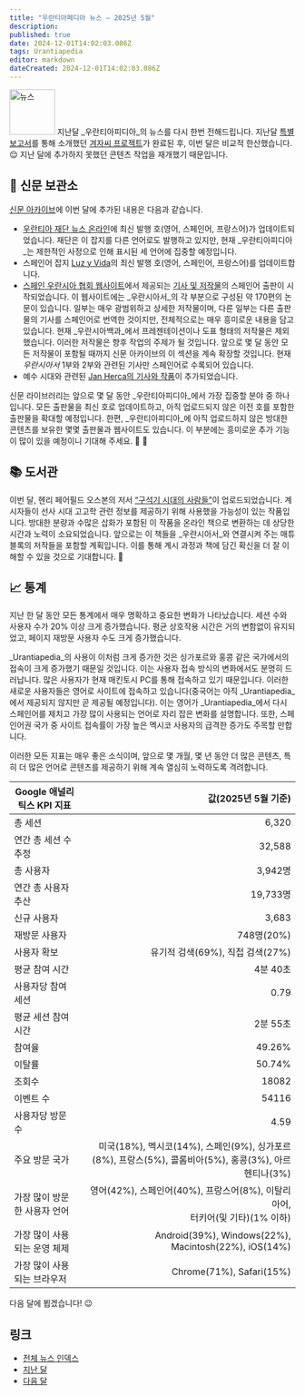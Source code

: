 ```yaml
---
title: "우란티아페디아 뉴스 — 2025년 5월"
description:
published: true
date: 2024-12-01T14:02:03.086Z
tags: Urantiapedia
editor: markdown
dateCreated: 2024-12-01T14:02:03.086Z
---
```


<img src="/_assets/svg/icon-news.svg" alt="뉴스" style="width: 80px;"> 지난달 _우란티아피디아_의 뉴스를 다시 한번 전해드립니다. 지난달 [특별 보고서](/en/news/2025/Special)를 통해 소개했던 [겨자씨 프로젝트](https://www.urantia.org/about-us/what-we-do/mustard-seed-grants-program)가 완료된 후, 이번 달은 비교적 한산했습니다. :relieved: 지난 달에 추가하지 못했던 콘텐츠 작업을 재개했기 때문입니다.

## :page_with_curl: 신문 보관소

[신문 아카이브](/en/article)에 이번 달에 추가된 내용은 다음과 같습니다.

- [우란티아 재단 뉴스 온라인](/en/index/articles_uf_news_online)에 최신 발행 호(영어, 스페인어, 프랑스어)가 업데이트되었습니다. 재단은 이 잡지를 다른 언어로도 발행하고 있지만, 현재 _우란티아피디아_는 제한적인 사정으로 인해 표시된 세 언어에 집중할 예정입니다.
- 스페인어 잡지 [Luz y Vida](/en/index/articles_luz_y_vida)의 최신 발행 호(영어, 스페인어, 프랑스어)를 업데이트합니다.
- [스페인 우란시아 협회 웹사이트](https://aue.urantia-association.org/)에서 제공되는 [기사 및 저작물](/en/index/articles_spain)의 스페인어 출판이 시작되었습니다. 이 웹사이트에는 _우란시아서_의 각 부분으로 구성된 약 170편의 논문이 있습니다. 일부는 매우 광범위하고 상세한 저작물이며, 다른 일부는 다른 출판물의 기사를 스페인어로 번역한 것이지만, 전체적으로는 매우 흥미로운 내용을 담고 있습니다. 현재 _우란시아백과_에서 프레젠테이션이나 도표 형태의 저작물은 제외했습니다. 이러한 저작물은 향후 작업의 주제가 될 것입니다. 앞으로 몇 달 동안 모든 저작물이 포함될 때까지 신문 아카이브의 이 섹션을 계속 확장할 것입니다. 현재 _우란시아서_ 1부와 2부와 관련된 기사만 스페인어로 수록되어 있습니다.
- 예수 시대와 관련된 [Jan Herca의 기사와 작품](/en/index/articles_jan_herca)이 추가되었습니다.

신문 라이브러리는 앞으로 몇 달 동안 _우란티아피디아_에서 가장 집중할 분야 중 하나입니다. 모든 출판물을 최신 호로 업데이트하고, 아직 업로드되지 않은 이전 호를 포함한 출판물을 확대할 예정입니다. 한편, _우란티아피디아_에 아직 업로드하지 않은 방대한 콘텐츠를 보유한 몇몇 출판물과 웹사이트도 있습니다. 이 부분에는 흥미로운 추가 기능이 많이 있을 예정이니 기대해 주세요. :tada: :mega:

## :books: 도서관

이번 달, 헨리 페어필드 오스본의 저서 [“구석기 시대의 사람들”](/en/book/Henry_Fairfield_Osborn/Men_of_the_Old_Stone_Age)이 업로드되었습니다. 계시자들이 선사 시대 고고학 관련 정보를 제공하기 위해 사용했을 가능성이 있는 작품입니다. 방대한 분량과 수많은 삽화가 포함된 이 작품을 온라인 책으로 변환하는 데 상당한 시간과 노력이 소요되었습니다. 앞으로는 이 책들을 _우란시아서_와 연결시켜 주는 매튜 블록의 저작들을 포함할 계획입니다. 이를 통해 계시 과정과 책에 담긴 확신을 더 잘 이해할 수 있을 것으로 기대합니다. :flashlight:

## :chart_with_upwards_trend: 통계

지난 한 달 동안 모든 통계에서 매우 명확하고 중요한 변화가 나타났습니다. 세션 수와 사용자 수가 20% 이상 크게 증가했습니다. 평균 상호작용 시간은 거의 변함없이 유지되었고, 페이지 재방문 사용자 수도 크게 증가했습니다.

_Urantiapedia_의 사용이 이처럼 크게 증가한 것은 싱가포르와 홍콩 같은 국가에서의 접속이 크게 증가했기 때문일 것입니다. 이는 사용자 접속 방식의 변화에서도 분명히 드러납니다. 많은 사용자가 현재 매킨토시 PC를 통해 접속하고 있기 때문입니다. 이러한 새로운 사용자들은 영어로 사이트에 접속하고 있습니다(중국어는 아직 _Urantiapedia_에서 제공되지 않지만 곧 제공될 예정입니다). 이는 영어가 _Urantiapedia_에서 다시 스페인어를 제치고 가장 많이 사용되는 언어로 자리 잡은 변화를 설명합니다. 또한, 스페인어권 국가 중 사이트 접속률이 가장 높은 멕시코 사용자의 급격한 증가도 주목할 만합니다.

이러한 모든 지표는 매우 좋은 소식이며, 앞으로 몇 개월, 몇 년 동안 더 많은 콘텐츠, 특히 더 많은 언어로 콘텐츠를 제공하기 위해 계속 열심히 노력하도록 격려합니다.

Google 애널리틱스 KPI 지표 | 값(2025년 5월 기준)
--- | ---:
총 세션 | 6,320
연간 총 세션 수 추정 | 32,588
총 사용자 | 3,942명
연간 총 사용자 추산 | 19,733명
신규 사용자 | 3,683
재방문 사용자 | 748명(20%)
사용자 확보 | 유기적 검색(69%), 직접 검색(27%)
평균 참여 시간 | 4분 40초
사용자당 참여 세션 | 0.79
평균 세션 참여 시간 | 2분 55초
참여율 | 49.26%
이탈률 | 50.74%
조회수 | 18082
이벤트 수 | 54116
사용자당 방문 수 | 4.59
주요 방문 국가 | 미국(18%), 멕시코(14%), 스페인(9%), 싱가포르(8%), 프랑스(5%), 콜롬비아(5%), 홍콩(3%), 아르헨티나(3%)
가장 많이 방문한 사용자 언어 | 영어(42%), 스페인어(40%), 프랑스어(8%), 이탈리아어,<br>터키어(및 기타)(1% 이하)
가장 많이 사용되는 운영 체제 | Android(39%), Windows(22%), Macintosh(22%), iOS(14%)
가장 많이 사용되는 브라우저 | Chrome(71%), Safari(15%)

다음 달에 뵙겠습니다! :wink:

## 링크

- [전체 뉴스 인덱스](/ko/news)
- [지난 달](/ko/news/2025/Special)
- [다음 달](/ko/news/2025/06)